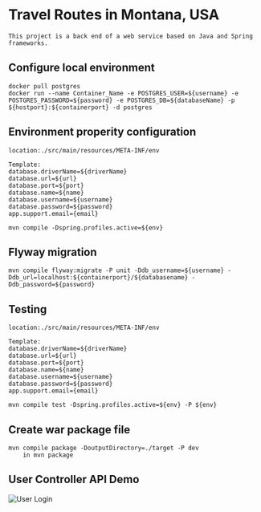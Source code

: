# Travel Routes in Montana, USA
````
This project is a back end of a web service based on Java and Spring frameworks.
````
## Configure local environment 
```
docker pull postgres
docker run --name Container_Name -e POSTGRES_USER=${username} -e POSTGRES_PASSWORD=${password} -e POSTGRES_DB=${databaseName} -p ${hostport}:${containerport} -d postgres
```
## Environment properity configuration

```
location:./src/main/resources/META-INF/env

Template:
database.driverName=${driverName}
database.url=${url}
database.port=${port}
database.name=${name}
database.username=${username}
database.password=${password}
app.support.email={email}

mvn compile -Dspring.profiles.active=${env}
```
## Flyway migration
```
mvn compile flyway:migrate -P unit -Ddb_username=${username} -Ddb_url=localhost:${containerport}/${databasename} -Ddb_password=${password} 
```
## Testing
```
location:./src/main/resources/META-INF/env

Template:
database.driverName=${driverName}
database.url=${url}
database.port=${port}
database.name=${name}
database.username=${username}
database.password=${password}
app.support.email={email}

mvn compile test -Dspring.profiles.active=${env} -P ${env}
```
## Create war package file
``` 
mvn compile package -DoutputDirectory=./target -P dev
    in mvn package
```
## User Controller API Demo
![User Login](https://github.com/Tsai-Te/WanderAroundMontana/blob/master/screenshot/Screen%20Shot%202019-03-30%20at%205.23.55%20PM.png?raw=true)


